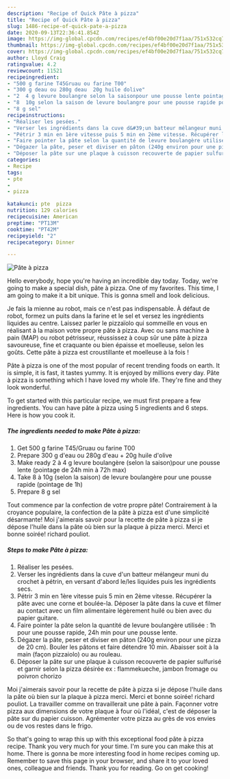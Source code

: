 ```yaml
---
description: "Recipe of Quick Pâte à pizza"
title: "Recipe of Quick Pâte à pizza"
slug: 1486-recipe-of-quick-pate-a-pizza
date: 2020-09-13T22:36:41.854Z
image: https://img-global.cpcdn.com/recipes/ef4bf00e20d7f1aa/751x532cq70/pate-a-pizza-photo-principale-de-la-recette.jpg
thumbnail: https://img-global.cpcdn.com/recipes/ef4bf00e20d7f1aa/751x532cq70/pate-a-pizza-photo-principale-de-la-recette.jpg
cover: https://img-global.cpcdn.com/recipes/ef4bf00e20d7f1aa/751x532cq70/pate-a-pizza-photo-principale-de-la-recette.jpg
author: Lloyd Craig
ratingvalue: 4.2
reviewcount: 11521
recipeingredient:
- "500 g farine T45Gruau ou farine T00"
- "300 g deau ou 280g deau  20g huile dolive"
- "2  4 g levure boulangre selon la saisonpour une pousse lente pointage de 24h min  72h max"
- "8  10g selon la saison de levure boulangre pour une pousse rapide pointage de 1h"
- "8 g sel"
recipeinstructions:
- "Réaliser les pesées."
- "Verser les ingrédients dans la cuve d&#39;un batteur mélangeur muni du crochet à pétrin, en versant d&#39;abord le/les liquides puis les ingrédients secs."
- "Pétrir 3 min en 1ère vitesse puis 5 min en 2ème vitesse. Récupérer la pâte avec une corne et boulée-la. Déposer la pâte dans la cuve et filmer au contact avec un film alimentaire légèrement huilé ou bien avec du papier guitare."
- "Faire pointer la pâte selon la quantité de levure boulangère utilisée : 1h pour une pousse rapide, 24h min pour une pousse lente."
- "Dégazer la pâte, peser et diviser en pâton (240g environ pour une pizza de 20 cm). Bouler les pâtons et faire détendre 10 min. Abaisser soit à la main (façon pizzaiolo) ou au rouleau."
- "Déposer la pâte sur une plaque à cuisson recouverte de papier sulfurisé et garnir selon la pizza désirée ex : flammekueche, jambon fromage ou poivron chorizo"
categories:
- Recipe
tags:
- pte
- 
- pizza

katakunci: pte  pizza 
nutrition: 129 calories
recipecuisine: American
preptime: "PT13M"
cooktime: "PT42M"
recipeyield: "2"
recipecategory: Dinner

---
```



![Pâte à pizza](https://img-global.cpcdn.com/recipes/ef4bf00e20d7f1aa/751x532cq70/pate-a-pizza-photo-principale-de-la-recette.jpg)

Hello everybody, hope you're having an incredible day today. Today, we're going to make a special dish, pâte à pizza. One of my favorites. This time, I am going to make it a bit unique. This is gonna smell and look delicious.

Je fais la mienne au robot, mais ce n&#39;est pas indispensable. À défaut de robot, formez un puits dans la farine et le sel et versez les ingrédients liquides au centre. Laissez parler le pizzaïolo qui sommeille en vous en réalisant à la maison votre propre pâte à pizza. Avec ou sans machine à pain (MAP) ou robot pétrisseur, réussissez à coup sûr une pâte à pizza savoureuse, fine et craquante ou bien épaisse et moelleuse, selon les goûts. Cette pâte à pizza est croustillante et moelleuse à la fois !

Pâte à pizza is one of the most popular of recent trending foods on earth. It is simple, it is fast, it tastes yummy. It is enjoyed by millions every day. Pâte à pizza is something which I have loved my whole life. They're fine and they look wonderful.


To get started with this particular recipe, we must first prepare a few ingredients. You can have pâte à pizza using 5 ingredients and 6 steps. Here is how you cook it.

<!--inarticleads1-->

##### The ingredients needed to make Pâte à pizza:

1. Get 500 g farine T45/Gruau ou farine T00
1. Prepare 300 g d&#39;eau ou 280g d&#39;eau + 20g huile d&#39;olive
1. Make ready 2 à 4 g levure boulangère (selon la saison)pour une pousse lente (pointage de 24h min à 72h max)
1. Take 8 à 10g (selon la saison) de levure boulangère pour une pousse rapide (pointage de 1h)
1. Prepare 8 g sel


Tout commence par la confection de votre propre pâte! Contrairement à la croyance populaire, la confection de la pâte à pizza est d&#39;une simplicité désarmante! Moi j&#39;aimerais savoir pour la recette de pâte à pizza si je dépose l&#39;huile dans la pâte où bien sur la plaque à pizza merci. Merci et bonne soirée! richard pouliot. 

<!--inarticleads2-->

##### Steps to make Pâte à pizza:

1. Réaliser les pesées.
1. Verser les ingrédients dans la cuve d&#39;un batteur mélangeur muni du crochet à pétrin, en versant d&#39;abord le/les liquides puis les ingrédients secs.
1. Pétrir 3 min en 1ère vitesse puis 5 min en 2ème vitesse. Récupérer la pâte avec une corne et boulée-la. Déposer la pâte dans la cuve et filmer au contact avec un film alimentaire légèrement huilé ou bien avec du papier guitare.
1. Faire pointer la pâte selon la quantité de levure boulangère utilisée : 1h pour une pousse rapide, 24h min pour une pousse lente.
1. Dégazer la pâte, peser et diviser en pâton (240g environ pour une pizza de 20 cm). Bouler les pâtons et faire détendre 10 min. Abaisser soit à la main (façon pizzaiolo) ou au rouleau.
1. Déposer la pâte sur une plaque à cuisson recouverte de papier sulfurisé et garnir selon la pizza désirée ex : flammekueche, jambon fromage ou poivron chorizo


Moi j&#39;aimerais savoir pour la recette de pâte à pizza si je dépose l&#39;huile dans la pâte où bien sur la plaque à pizza merci. Merci et bonne soirée! richard pouliot. La travailler comme on travaillerait une pâte à pain. Façonner votre pizza aux dimensions de votre plaque à four où l&#39;idéal, c&#39;est de déposer la pâte sur du papier cuisson. Agrémenter votre pizza au grès de vos envies ou de vos restes dans le frigo. 

So that's going to wrap this up with this exceptional food pâte à pizza recipe. Thank you very much for your time. I'm sure you can make this at home. There is gonna be more interesting food in home recipes coming up. Remember to save this page in your browser, and share it to your loved ones, colleague and friends. Thank you for reading. Go on get cooking!
